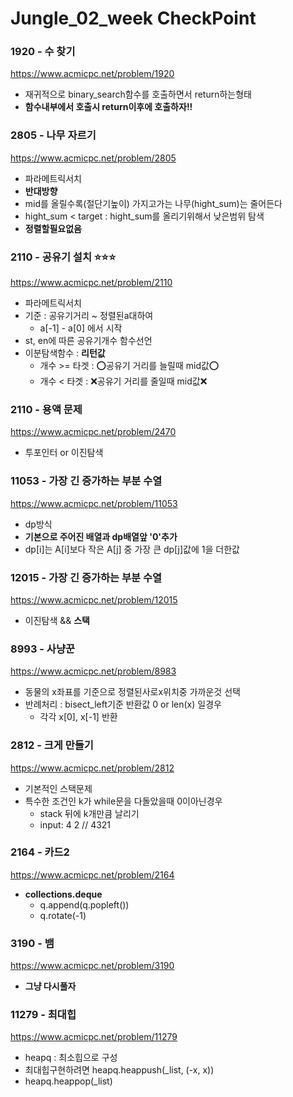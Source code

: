 # Jungle_02_week CheckPoint

### 1920 - 수 찾기
https://www.acmicpc.net/problem/1920
- 재귀적으로 binary_search함수를 호출하면서 return하는형태
- **함수내부에서 호출시 return이후에 호출하자!!**

### 2805 - 나무 자르기
https://www.acmicpc.net/problem/2805
- 파라메트릭서치
- **반대방향**
- mid를 올릴수록(절단기높이) 가지고가는 나무(hight_sum)는 줄어든다
- hight_sum < target : hight_sum를 올리기위해서 낮은범위 탐색
- **정렬할필요없음**

### 2110 - 공유기 설치 ⭐⭐⭐ 
https://www.acmicpc.net/problem/2110
- 파라메트릭서치
- 기준 : 공유기거리 ~ 정렬된a대하여
    - a[-1] - a[0] 에서 시작
- st, en에 따른 공유기개수 함수선언
- 이분탐색함수 : **리턴값**
    - 개수 >= 타겟 : ⭕공유기 거리를 늘릴때 mid값⭕
    - 개수 < 타겟 : ❌공유기 거리를 줄일때 mid값❌

### 2110 - 용액 문제  
https://www.acmicpc.net/problem/2470
- 투포인터 or 이진탐색


### 11053 - 가장 긴 증가하는 부분 수열
https://www.acmicpc.net/problem/11053
- dp방식
- **기본으로 주어진 배열과 dp배열앞 '0'추가**
- dp[i]는 A[i]보다 작은 A[j] 중 가장 큰 dp[j]값에 1을 더한값


### 12015 - 가장 긴 증가하는 부분 수열
https://www.acmicpc.net/problem/12015
- 이진탐색 && **스택**

### 8993 - 사냥꾼
https://www.acmicpc.net/problem/8983
- 동물의 x좌표를 기준으로 정렬된사로x위치중 가까운것 선택
- 반례처리 : bisect_left기준 반환값 0 or len(x) 일경우
    - 각각 x[0], x[-1] 반환
    
### 2812 - 크게 만들기
https://www.acmicpc.net/problem/2812
- 기본적인 스택문제 
- 특수한 조건인 k가 while문을 다돌았을때 0이아닌경우
    - stack 뒤에 k개만큼 날리기
    - input: 4 2 // 4321

### 2164 - 카드2
https://www.acmicpc.net/problem/2164
- **collections.deque**
    - q.append(q.popleft())
    - q.rotate(-1)

### 3190 - 뱀
https://www.acmicpc.net/problem/3190
- **그냥 다시풀자**

### 11279 - 최대힙
https://www.acmicpc.net/problem/11279
- heapq : 최소힙으로 구성
- 최대힙구현하려면 heapq.heappush(_list, (-x, x))
- heapq.heappop(_list)

